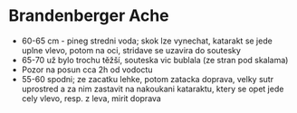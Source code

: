 # Brandenberger Ache

 * 60-65 cm -  pineg stredni voda; skok lze vynechat, katarakt se jede uplne vlevo, potom na oci, stridave se uzavira do soutesky
 * 65-70 už bylo trochu těžší, souteska vic bublala (ze stran pod skalama)
 * Pozor na posun cca 2h od vodoctu
 * 55-60 spodni; ze zacatku lehke, potom zatacka doprava, velky sutr uprostred a za nim zastavit na nakoukani kataraktu, ktery se opet jede cely vlevo, resp. z leva, mirit doprava
